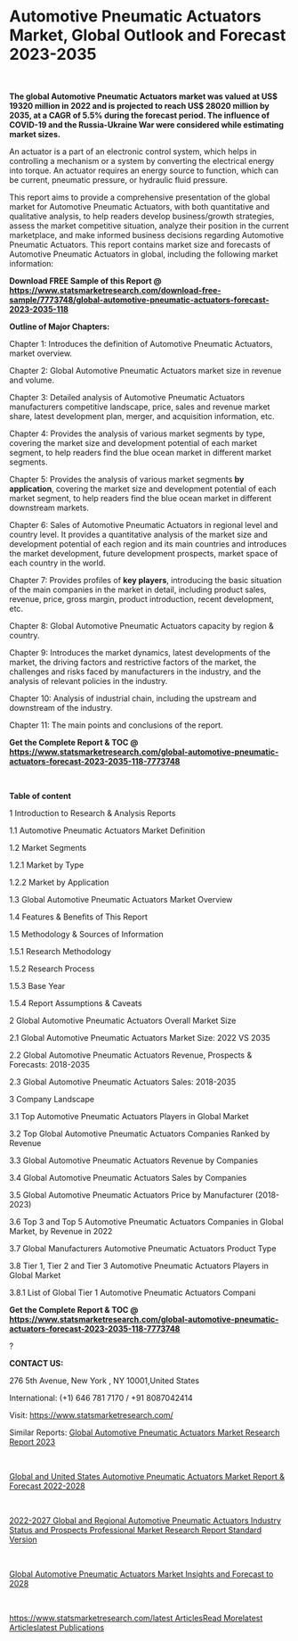 <h1>Automotive Pneumatic Actuators Market, Global Outlook and Forecast 2023-2035</h1><br/><p><strong>The global Automotive Pneumatic Actuators market was valued at US$ 19320 million in 2022 and is projected to reach US$ 28020 million by 2035, at a <strong>CAGR</strong> of 5.5% during the forecast period. The influence of COVID-19 and the Russia-Ukraine War were considered while estimating market sizes.</strong></p>
 
 
 
 <p>An actuator is a part of an electronic control system, which helps in controlling a mechanism or a system by converting the electrical energy into torque. An actuator requires an energy source to function, which can be current, pneumatic pressure, or hydraulic fluid pressure.</p>
 
 
 
 <p>This report aims to provide a comprehensive presentation of the global market for Automotive Pneumatic Actuators, with both quantitative and qualitative analysis, to help readers develop business/growth strategies, assess the market competitive situation, analyze their position in the current marketplace, and make informed business decisions regarding Automotive Pneumatic Actuators. This report contains market size and forecasts of Automotive Pneumatic Actuators in global, including the following market information:</p>
 
 
 
 <p><strong>Download FREE Sample of this Report @ <a href="https://www.statsmarketresearch.com/download-free-sample/7773748/global-automotive-pneumatic-actuators-forecast-2023-2035-118">https://www.statsmarketresearch.com/download-free-sample/7773748/global-automotive-pneumatic-actuators-forecast-2023-2035-118</a></strong></p>
 
 
 
 <p><strong>Outline of Major Chapters:</strong></p>
 
 
 
 <p>Chapter 1: Introduces the definition of Automotive Pneumatic Actuators, market overview.</p>
 
 
 
 <p>Chapter 2: Global Automotive Pneumatic Actuators market size in revenue and volume.</p>
 
 
 
 <p>Chapter 3: Detailed analysis of Automotive Pneumatic Actuators manufacturers competitive landscape, price, sales and revenue market share, latest development plan, merger, and acquisition information, etc.</p>
 
 
 
 <p>Chapter 4: Provides the analysis of various market segments by type, covering the market size and development potential of each market segment, to help readers find the blue ocean market in different market segments.</p>
 
 
 
 <p>Chapter 5: Provides the analysis of various market segments <strong>by application</strong>, covering the market size and development potential of each market segment, to help readers find the blue ocean market in different downstream markets.</p>
 
 
 
 <p>Chapter 6: Sales of Automotive Pneumatic Actuators in regional level and country level. It provides a quantitative analysis of the market size and development potential of each region and its main countries and introduces the market development, future development prospects, market space of each country in the world.</p>
 
 
 
 <p>Chapter 7: Provides profiles of <strong>key players</strong>, introducing the basic situation of the main companies in the market in detail, including product sales, revenue, price, gross margin, product introduction, recent development, etc.</p>
 
 
 
 <p>Chapter 8: Global Automotive Pneumatic Actuators capacity by region & country.</p>
 
 
 
 <p>Chapter 9: Introduces the market dynamics, latest developments of the market, the driving factors and restrictive factors of the market, the challenges and risks faced by manufacturers in the industry, and the analysis of relevant policies in the industry.</p>
 
 
 
 <p>Chapter 10: Analysis of industrial chain, including the upstream and downstream of the industry.</p>
 
 
 
 <p>Chapter 11: The main points and conclusions of the report.</p>
 
 
 
 <div><b>Get the Complete Report & TOC @ <a href="https://www.statsmarketresearch.com/global-automotive-pneumatic-actuators-forecast-2023-2035-118-7773748">https://www.statsmarketresearch.com/global-automotive-pneumatic-actuators-forecast-2023-2035-118-7773748</a></b></div>
 
 
 
 <p><br />
 
 <b>Table of content</b></p>
 
 
 
 <p>1 Introduction to Research & Analysis Reports<br />
 
 1.1 Automotive Pneumatic Actuators Market Definition<br />
 
 1.2 Market Segments<br />
 
 1.2.1 Market by Type<br />
 
 1.2.2 Market by Application<br />
 
 1.3 Global Automotive Pneumatic Actuators Market Overview<br />
 
 1.4 Features & Benefits of This Report<br />
 
 1.5 Methodology & Sources of Information<br />
 
 1.5.1 Research Methodology<br />
 
 1.5.2 Research Process<br />
 
 1.5.3 Base Year<br />
 
 1.5.4 Report Assumptions & Caveats<br />
 
 2 Global Automotive Pneumatic Actuators Overall Market Size<br />
 
 2.1 Global Automotive Pneumatic Actuators Market Size: 2022 VS 2035<br />
 
 2.2 Global Automotive Pneumatic Actuators Revenue, Prospects & Forecasts: 2018-2035<br />
 
 2.3 Global Automotive Pneumatic Actuators Sales: 2018-2035<br />
 
 3 Company Landscape<br />
 
 3.1 Top Automotive Pneumatic Actuators Players in Global Market<br />
 
 3.2 Top Global Automotive Pneumatic Actuators Companies Ranked by Revenue<br />
 
 3.3 Global Automotive Pneumatic Actuators Revenue by Companies<br />
 
 3.4 Global Automotive Pneumatic Actuators Sales by Companies<br />
 
 3.5 Global Automotive Pneumatic Actuators Price by Manufacturer (2018-2023)<br />
 
 3.6 Top 3 and Top 5 Automotive Pneumatic Actuators Companies in Global Market, by Revenue in 2022<br />
 
 3.7 Global Manufacturers Automotive Pneumatic Actuators Product Type<br />
 
 3.8 Tier 1, Tier 2 and Tier 3 Automotive Pneumatic Actuators Players in Global Market<br />
 
 3.8.1 List of Global Tier 1 Automotive Pneumatic Actuators Compani</p>
 
 
 
 <div><b>Get the Complete Report & TOC @ <a href="https://www.statsmarketresearch.com/global-automotive-pneumatic-actuators-forecast-2023-2035-118-7773748">https://www.statsmarketresearch.com/global-automotive-pneumatic-actuators-forecast-2023-2035-118-7773748</a></b></div>
 
 
 
 <p>? </p>
 
 
 
 <p><b>CONTACT US:</b><br />
 
 276 5th Avenue, New York , NY 10001,United States<br />
 
 International: (+1) 646 781 7170 / +91 8087042414<br />
 
 Visit: <a href="https://www.statsmarketresearch.com/">https://www.statsmarketresearch.com/</a><br />
 
 Similar Reports: <a href="https://www.statsmarketresearch.com/global-automotive-pneumatic-actuators-forecast-2023-2035-118-7773748">Global Automotive Pneumatic Actuators Market Research Report 2023</a><br />
 
 <br />
 
 <a href="https://www.statsmarketresearch.com/global-automotive-pneumatic-actuators-forecast-2023-2035-118-7773748">Global and United States Automotive Pneumatic Actuators Market Report & Forecast 2022-2028</a><br />
 
 <br />
 
 <a href="https://www.statsmarketresearch.com/global-automotive-pneumatic-actuators-forecast-2023-2035-118-7773748">2022-2027 Global and Regional Automotive Pneumatic Actuators Industry Status and Prospects Professional Market Research Report Standard Version</a><br />
 
 <br />
 
 <a href="https://www.statsmarketresearch.com/global-automotive-pneumatic-actuators-forecast-2023-2035-118-7773748">Global Automotive Pneumatic Actuators Market Insights and Forecast to 2028</a><br />
 
 <br />
 
 <a href="https://gyeongbokgung.com">https://www.statsmarketresearch.com/</a><a href="https://hallyeomaritime.com">latest Articles</a><a href="https://jingwansa.com">Read More</a><a href="https://nguoiviet.jp/">latest Articles</a><a href="https://www.intelmarketresearch.com/">latest Publications</a></p>